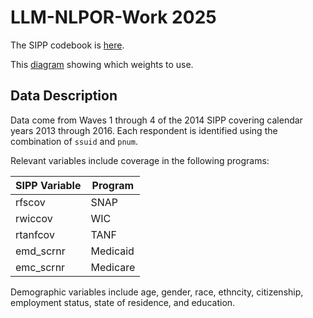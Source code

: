 # LLM-NLPOR-Work 2025


The SIPP codebook is [here](https://www.census.gov/data-tools/demo/uccb/sippdict?s_keyword=).

This [diagram](https://www2.census.gov/programs-surveys/sipp/Select_approp_wgt_2014SIPPpanel.pdf) showing which weights to use. 

## Data Description

Data come from Waves 1 through 4 of the 2014 SIPP covering calendar years 2013 through 2016. Each respondent is identified using the combination of `ssuid` and `pnum`.

Relevant variables include coverage in the following programs:

| SIPP Variable | Program   |
| ------------- | --------- |
| rfscov        | SNAP      |
| rwiccov       | WIC       |
| rtanfcov      | TANF      |
| emd_scrnr     | Medicaid  |
| emc_scrnr     | Medicare  |

Demographic variables include age, gender, race, ethncity, citizenship, employment status, state of residence, and education.
